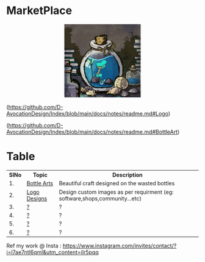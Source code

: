 # MarketPlace



<div align="center">
    <img src="https://github.com/D-AvocationDesign/Bottle_Art/blob/main/docs/gif/tumblr_p8knpf2dhx1rxrzu5o1_1280.gif" width="200px"</img> 
</div>





(https://github.com/D-AvocationDesign/Index/blob/main/docs/notes/readme.md#Logo)

(https://github.com/D-AvocationDesign/Index/blob/main/docs/notes/readme.md#BottleArt)




# Table

<table>
    <tr><th>SlNo</th><th>Topic</th><th>Description</th></tr>
    <tr><td>1.</td><td><a href="https://github.com/D-AvocationDesign/Index/blob/main/docs/notes/Bottle_arts.md">Bottle Arts</a></td><td>Beautiful craft designed on the wasted bottles</td></tr>
    <tr><td>2.</td><td><a href="https://github.com/D-AvocationDesign/Index/blob/main/docs/notes/Logo_Design.md">Logo Designs</a></td><td>Design custom images as per requirment (eg: software,shops,community...etc)</td></tr>
    <tr><td>3.</td><td><a href="">?</a></td><td>?</td></tr>
    <tr><td>4.</td><td><a href="">?</a></td><td>?</td></tr>
    <tr><td>5.</td><td><a href="">?</a></td><td>?</td></tr>
    <tr><td>6.</td><td><a href="">?</a></td><td>?</td></tr>
</table>



Ref my work @ Insta : https://www.instagram.com/invites/contact/?i=l7ae7ntl6qml&utm_content=ilr5pqq







